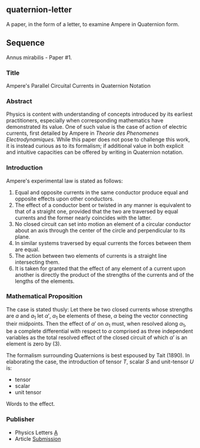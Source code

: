 ## quaternion-letter

A paper, in the form of a letter, to examine Ampere in Quaternion form.

## Sequence

Annus mirabilis - Paper #1.

### Title

Ampere's Parallel Circuital Currents in Quaternion Notation

### Abstract

Physics is content with understanding of concepts introduced by its earliest practitioners, especially when corresponding mathematics have demonstrated its value. One of such value is the case of action of electric currents, first detailed by Ampere in _Theorie des Phenomenes Electrodynamiques_. While this paper does not pose to challenge this work, it is instead curious as to its formalism; if additional value in both explicit and intuitive capacities can be offered by writing in Quaternion notation.

### Introduction

Ampere's experimental law is stated as follows:

1. Equal and opposite currents in the same conductor produce equal and opposite effects upon other conductors.
2. The effect of a conductor bent or twisted in any manner is equivalent to that of a straight one, provided that the two are traversed by equal currents and the former nearly coincides with the latter.
3. No closed circuit can set into motion an element of a circular conductor about an axis through the center of the circle and perpendicular to its plane.
4. In similar systems traversed by equal currents the forces between them are equal.
5. The action between two elements of currents is a straight line intersecting them.
6. It is taken for granted that the effect of any element of a current upon another is directly the product of the strengths of the currents and of the lengths of the elements.

### Mathematical Proposition

The case is stated thusly: Let there be two closed currents whose strengths are $a$ and $a_1$ let $\alpha\prime$, $\alpha_1$ be elements of these, $\alpha$ being the vector connecting their midpoints. Then the effect of $\alpha\prime$ on $\alpha_1$ must, when resolved along $\alpha_1$, be a complete differential with respect to $\alpha$ comprised as three independent variables as the total resolved effect of the closed circuit of which $\alpha\prime$ is an element is zero by (3).

The formalism surrounding Quaternions is best espoused by Tait (1890). In elaborating the case, the introduction of tensor $T$, scalar $S$ and unit-tensor $U$ is:

* tensor
* scalar
* unit tensor

Words to the effect.

### Publisher

* Physics Letters [A](https://www.sciencedirect.com/journal/physics-letters-a)
* Article [Submission](https://www.editorialmanager.com/phyla/default.aspx)
